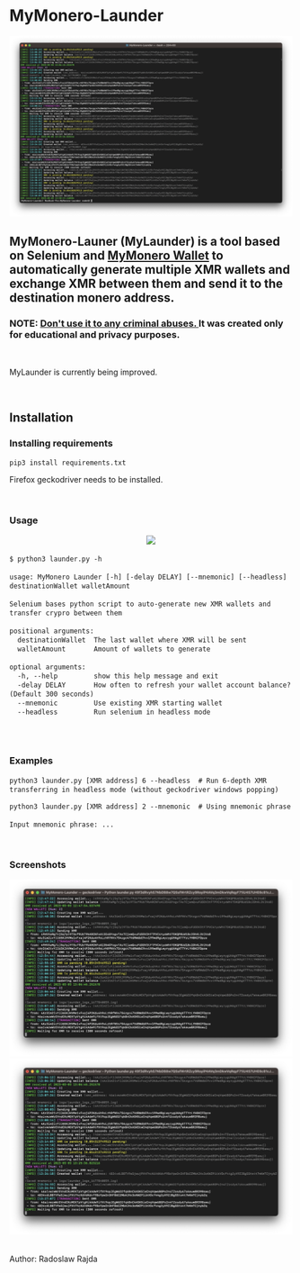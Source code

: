# MyMonero-Launder

![MyLaunder screenshot](screenshot.png)


## MyMonero-Launer (MyLaunder) is a tool based on Selenium and [MyMonero Wallet](https://wallet.mymonero.com/) to automatically generate multiple XMR wallets and exchange XMR between them and send it to the destination monero address.
### NOTE: <ins> Don't use it to any criminal abuses. </ins> It was created only for **educational** and **privacy** purposes.

<br>

MyLaunder is currently being improved.

<br>

## Installation

### Installing requirements
```
pip3 install requirements.txt
```

Firefox geckodriver needs to be installed.

<br>

### Usage

<p align='center'><img src='working.gif'></p>

```
$ python3 launder.py -h

usage: MyMonero Launder [-h] [-delay DELAY] [--mnemonic] [--headless] destinationWallet walletAmount

Selenium bases python script to auto-generate new XMR wallets and transfer crypro between them

positional arguments:
  destinationWallet  The last wallet where XMR will be sent
  walletAmount       Amount of wallets to generate

optional arguments:
  -h, --help         show this help message and exit
  -delay DELAY       How often to refresh your wallet account balance? (Default 300 seconds)
  --mnemonic         Use existing XMR starting wallet
  --headless         Run selenium in headless mode


```

<br>

### Examples
```
python3 launder.py [XMR address] 6 --headless  # Run 6-depth XMR transferring in headless mode (without geckodriver windows popping)
```
```
python3 launder.py [XMR address] 2 --mnemonic  # Using mnemonic phrase

Input mnemonic phrase: ...
```

<br>

### Screenshots

![MyLaunder screenshot2](screenshot2.png)
![MyLaunder screenshot3](screenshot3.png)

<br>
Author: Radoslaw Rajda